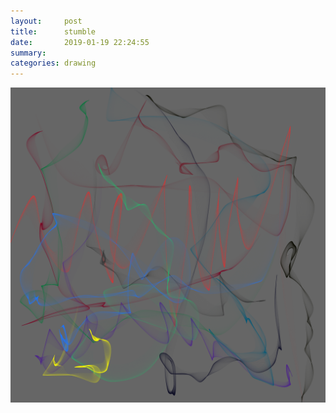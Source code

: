 ```yaml
---
layout:     post
title:      stumble
date:       2019-01-19 22:24:55
summary:    
categories: drawing
---
```

![stumble](/images/diary/stumble.png "Finally got over that spiritual devoice. Happy birthday to you, my little fox. You had made me a better me at certain phase of my life.")
